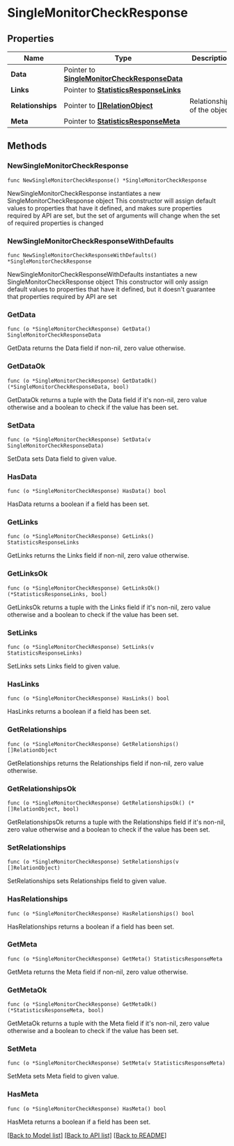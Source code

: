 # SingleMonitorCheckResponse

## Properties

Name | Type | Description | Notes
------------ | ------------- | ------------- | -------------
**Data** | Pointer to [**SingleMonitorCheckResponseData**](SingleMonitorCheckResponseData.md) |  | [optional] 
**Links** | Pointer to [**StatisticsResponseLinks**](StatisticsResponseLinks.md) |  | [optional] 
**Relationships** | Pointer to [**[]RelationObject**](RelationObject.md) | Relationships of the object | [optional] 
**Meta** | Pointer to [**StatisticsResponseMeta**](StatisticsResponseMeta.md) |  | [optional] 

## Methods

### NewSingleMonitorCheckResponse

`func NewSingleMonitorCheckResponse() *SingleMonitorCheckResponse`

NewSingleMonitorCheckResponse instantiates a new SingleMonitorCheckResponse object
This constructor will assign default values to properties that have it defined,
and makes sure properties required by API are set, but the set of arguments
will change when the set of required properties is changed

### NewSingleMonitorCheckResponseWithDefaults

`func NewSingleMonitorCheckResponseWithDefaults() *SingleMonitorCheckResponse`

NewSingleMonitorCheckResponseWithDefaults instantiates a new SingleMonitorCheckResponse object
This constructor will only assign default values to properties that have it defined,
but it doesn't guarantee that properties required by API are set

### GetData

`func (o *SingleMonitorCheckResponse) GetData() SingleMonitorCheckResponseData`

GetData returns the Data field if non-nil, zero value otherwise.

### GetDataOk

`func (o *SingleMonitorCheckResponse) GetDataOk() (*SingleMonitorCheckResponseData, bool)`

GetDataOk returns a tuple with the Data field if it's non-nil, zero value otherwise
and a boolean to check if the value has been set.

### SetData

`func (o *SingleMonitorCheckResponse) SetData(v SingleMonitorCheckResponseData)`

SetData sets Data field to given value.

### HasData

`func (o *SingleMonitorCheckResponse) HasData() bool`

HasData returns a boolean if a field has been set.

### GetLinks

`func (o *SingleMonitorCheckResponse) GetLinks() StatisticsResponseLinks`

GetLinks returns the Links field if non-nil, zero value otherwise.

### GetLinksOk

`func (o *SingleMonitorCheckResponse) GetLinksOk() (*StatisticsResponseLinks, bool)`

GetLinksOk returns a tuple with the Links field if it's non-nil, zero value otherwise
and a boolean to check if the value has been set.

### SetLinks

`func (o *SingleMonitorCheckResponse) SetLinks(v StatisticsResponseLinks)`

SetLinks sets Links field to given value.

### HasLinks

`func (o *SingleMonitorCheckResponse) HasLinks() bool`

HasLinks returns a boolean if a field has been set.

### GetRelationships

`func (o *SingleMonitorCheckResponse) GetRelationships() []RelationObject`

GetRelationships returns the Relationships field if non-nil, zero value otherwise.

### GetRelationshipsOk

`func (o *SingleMonitorCheckResponse) GetRelationshipsOk() (*[]RelationObject, bool)`

GetRelationshipsOk returns a tuple with the Relationships field if it's non-nil, zero value otherwise
and a boolean to check if the value has been set.

### SetRelationships

`func (o *SingleMonitorCheckResponse) SetRelationships(v []RelationObject)`

SetRelationships sets Relationships field to given value.

### HasRelationships

`func (o *SingleMonitorCheckResponse) HasRelationships() bool`

HasRelationships returns a boolean if a field has been set.

### GetMeta

`func (o *SingleMonitorCheckResponse) GetMeta() StatisticsResponseMeta`

GetMeta returns the Meta field if non-nil, zero value otherwise.

### GetMetaOk

`func (o *SingleMonitorCheckResponse) GetMetaOk() (*StatisticsResponseMeta, bool)`

GetMetaOk returns a tuple with the Meta field if it's non-nil, zero value otherwise
and a boolean to check if the value has been set.

### SetMeta

`func (o *SingleMonitorCheckResponse) SetMeta(v StatisticsResponseMeta)`

SetMeta sets Meta field to given value.

### HasMeta

`func (o *SingleMonitorCheckResponse) HasMeta() bool`

HasMeta returns a boolean if a field has been set.


[[Back to Model list]](../README.md#documentation-for-models) [[Back to API list]](../README.md#documentation-for-api-endpoints) [[Back to README]](../README.md)


